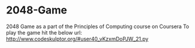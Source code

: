 # 2048-Game
2048 Game as a part of the Principles of Computing course on Coursera
To play the game hit the below url:
http://www.codeskulptor.org/#user40_vKzxmDoPJW_21.py
